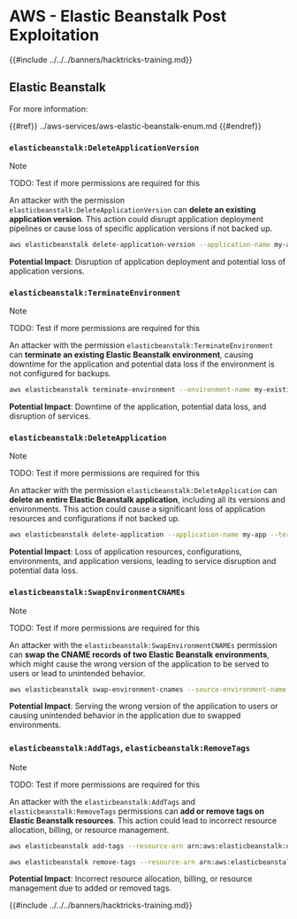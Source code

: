 # AWS - Elastic Beanstalk Post Exploitation

{{#include ../../../banners/hacktricks-training.md}}

## Elastic Beanstalk

For more information:

{{#ref}}
../aws-services/aws-elastic-beanstalk-enum.md
{{#endref}}

### `elasticbeanstalk:DeleteApplicationVersion`

> [!NOTE]
> TODO: Test if more permissions are required for this

An attacker with the permission `elasticbeanstalk:DeleteApplicationVersion` can **delete an existing application version**. This action could disrupt application deployment pipelines or cause loss of specific application versions if not backed up.

```bash
aws elasticbeanstalk delete-application-version --application-name my-app --version-label my-version
```

**Potential Impact**: Disruption of application deployment and potential loss of application versions.

### `elasticbeanstalk:TerminateEnvironment`

> [!NOTE]
> TODO: Test if more permissions are required for this

An attacker with the permission `elasticbeanstalk:TerminateEnvironment` can **terminate an existing Elastic Beanstalk environment**, causing downtime for the application and potential data loss if the environment is not configured for backups.

```bash
aws elasticbeanstalk terminate-environment --environment-name my-existing-env
```

**Potential Impact**: Downtime of the application, potential data loss, and disruption of services.

### `elasticbeanstalk:DeleteApplication`

> [!NOTE]
> TODO: Test if more permissions are required for this

An attacker with the permission `elasticbeanstalk:DeleteApplication` can **delete an entire Elastic Beanstalk application**, including all its versions and environments. This action could cause a significant loss of application resources and configurations if not backed up.

```bash
aws elasticbeanstalk delete-application --application-name my-app --terminate-env-by-force
```

**Potential Impact**: Loss of application resources, configurations, environments, and application versions, leading to service disruption and potential data loss.

### `elasticbeanstalk:SwapEnvironmentCNAMEs`

> [!NOTE]
> TODO: Test if more permissions are required for this

An attacker with the `elasticbeanstalk:SwapEnvironmentCNAMEs` permission can **swap the CNAME records of two Elastic Beanstalk environments**, which might cause the wrong version of the application to be served to users or lead to unintended behavior.

```bash
aws elasticbeanstalk swap-environment-cnames --source-environment-name my-env-1 --destination-environment-name my-env-2
```

**Potential Impact**: Serving the wrong version of the application to users or causing unintended behavior in the application due to swapped environments.

### `elasticbeanstalk:AddTags`, `elasticbeanstalk:RemoveTags`

> [!NOTE]
> TODO: Test if more permissions are required for this

An attacker with the `elasticbeanstalk:AddTags` and `elasticbeanstalk:RemoveTags` permissions can **add or remove tags on Elastic Beanstalk resources**. This action could lead to incorrect resource allocation, billing, or resource management.

```bash
aws elasticbeanstalk add-tags --resource-arn arn:aws:elasticbeanstalk:us-west-2:123456789012:environment/my-app/my-env --tags Key=MaliciousTag,Value=1

aws elasticbeanstalk remove-tags --resource-arn arn:aws:elasticbeanstalk:us-west-2:123456789012:environment/my-app/my-env --tag-keys MaliciousTag
```

**Potential Impact**: Incorrect resource allocation, billing, or resource management due to added or removed tags.

{{#include ../../../banners/hacktricks-training.md}}




